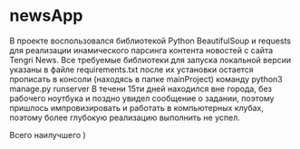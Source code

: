 # newsApp
В проекте воспользовался библиотекой Python BeautifulSoup и requests для реализации инамического парсинга контента новостей с сайта Tengri News.
Все требуемые библиотеки для запуска локальной версии указаны в файле requirements.txt после их установки остается прописать в консоли (находясь в папке mainProject) команду python3 manage.py runserver
В течени 15ти дней находился вне города, без рабочего ноутбука и поздно увидел сообщение о задании, поэтому пришлось импровизировать и работать в компьютерных клубах, поэтому более глубокую реализацию выполнить не успел.

Всего наилучшего )
